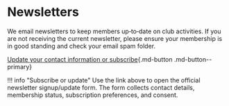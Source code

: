 # Newsletters

We email newsletters to keep members up‑to‑date on club activities. If you are not receiving the current newsletter, please ensure your membership is in good standing and check your email spam folder.

[Update your contact information or subscribe](https://computerswest.org/newsletters/){.md-button .md-button--primary}

!!! info "Subscribe or update"
    Use the link above to open the official newsletter signup/update form. The form collects contact details, membership status, subscription preferences, and consent.

